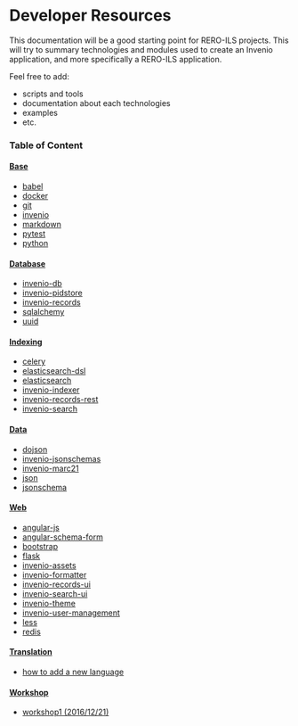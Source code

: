 # Developer Resources

This documentation will be a good starting point for RERO-ILS projects. This will try to summary technologies and modules used to create an Invenio application, and more specifically a RERO-ILS application.

Feel free to add:

  * scripts and tools
  * documentation about each technologies
  * examples
  * etc.

### Table of Content

#### [Base](./base/README.md)

- [babel](base/babel.md)
- [docker](base/docker.md)
- [git](base/git.md)
- [invenio](base/invenio.md)
- [markdown](base/markdown.md)
- [pytest](base/pytest.md)
- [python](base/python.md)

#### [Database](database/README.md)

- [invenio-db](database/invenio-db.md)
- [invenio-pidstore](database/invenio-pidstore.md)
- [invenio-records](database/invenio-records.md)
- [sqlalchemy](database/sqlalchemy.md)
- [uuid](database/uuid.md)

#### [Indexing](indexing/README.md)

- [celery](indexing/celery.md)
- [elasticsearch-dsl](indexing/elasticsearch-dsl.md)
- [elasticsearch](indexing/elasticsearch.md)
- [invenio-indexer](indexing/invenio-indexer.md)
- [invenio-records-rest](indexing/invenio-records-rest.md)
- [invenio-search](indexing/invenio-search.md)

#### [Data](data/README.md)

- [dojson](data/dojson.md)
- [invenio-jsonschemas](data/invenio-jsonschemas.md)
- [invenio-marc21](data/invenio-marc21.md)
- [json](data/json.md)
- [jsonschema](data/jsonschema.md)

#### [Web](web/README.md)

- [angular-js](web/angular-js.md)
- [angular-schema-form](web/angular-schema-form.md)
- [bootstrap](web/bootstrap.md)
- [flask](web/flask.md)
- [invenio-assets](web/invenio-assets.md)
- [invenio-formatter](web/invenio-formatter.md)
- [invenio-records-ui](web/invenio-records-ui.md)
- [invenio-search-ui](web/invenio-search-ui.md)
- [invenio-theme](web/invenio-theme.md)
- [invenio-user-management](web/invenio-user.md)
- [less](web/less.md)
- [redis](web/redis.md)

#### [Translation](translation/README.md)

- [how to add a new language](translation/add-language.md)

#### [Workshop](workshop/workshop1.md)

- [workshop1 (2016/12/21)](workshop/workshop1.md#workshop-1)
